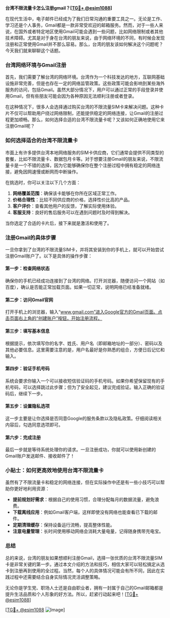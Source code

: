 **台湾不限流量卡怎么注册gmail？[[TG💪+ @esim1088](https://t.me/s/esim1088)]**

在现代生活中，电子邮件已经成为了我们日常沟通的重要工具之一。无论是工作、学习还是个人事务，Gmail都是一款非常受欢迎的邮箱服务。然而，对于一些人来说，在国外或者特定地区使用Gmail可能会遇到一些问题，比如网络限制或者其他技术障碍。尤其是对于身在台湾的朋友来说，由于网络环境的不同，有时候会发现注册和正常使用Gmail并不那么容易。那么，台湾的朋友该如何解决这个问题呢？今天我们就来聊聊这个话题。

### 台湾网络环境与Gmail注册

首先，我们需要了解台湾的网络环境。台湾作为一个科技发达的地方，互联网基础设施非常完善，但是也存在一定的网络监管政策。这些政策可能会影响到某些海外服务的访问，包括Gmail。虽然大部分情况下，用户可以通过正常的手段登录并使用Gmail，但有些朋友可能会因为各种原因无法顺利注册或者登录。

在这种情况下，很多人会选择通过购买台湾的不限流量SIM卡来解决问题。这种卡片不仅可以帮助用户绕过网络限制，还能提供稳定的网络连接，让Gmail的注册过程更加顺畅。那么，如何选择合适的台湾不限流量卡呢？又该如何正确地使用它来注册Gmail呢？

### 如何选择适合的台湾不限流量卡

市面上有许多提供台湾本地网络服务的SIM卡供应商，它们通常会提供不同类型的套餐，比如不限流量卡、数据包月卡等。对于想要注册Gmail的朋友来说，不限流量卡是一个不错的选择，因为它能够确保你在整个注册过程中拥有稳定的网络连接，避免因网速慢或断网而中断操作。

在挑选时，你可以关注以下几个方面：

1. **网络覆盖范围**：确保该卡能够在你所在区域正常工作。
2. **价格合理性**：比较不同供应商的价格，选择性价比高的产品。
3. **客户评价**：查看其他用户的反馈，了解实际使用体验。
4. **客服支持**：良好的售后服务可以在遇到问题时及时得到解决。

当你选定了合适的卡片后，接下来就是激活和使用了。

### 注册Gmail的具体步骤

一旦你拿到了台湾的不限流量SIM卡，并将其安装到你的手机上，就可以开始尝试注册Gmail账户了。以下是具体的操作步骤：

#### 第一步：检查网络状态
确保你的手机已经成功连接到了台湾的网络。打开浏览器，随便访问一个网站（如百度），确认是否能正常加载页面。如果一切正常，说明网络已经准备就绪。

#### 第二步：访问Gmail官网
打开手机上的浏览器，输入“www.gmail.com”进入Google官方的Gmail页面。点击页面右上角的“创建账户”按钮，开始注册流程。

#### 第三步：填写基本信息
根据提示，依次填写你的名字、姓氏、用户名（即邮箱地址的一部分）、密码以及其他必要信息。这里需要注意的是，用户名最好是你熟悉的组合，方便日后记忆和输入。

#### 第四步：验证手机号码
系统会要求你输入一个可以接收短信验证码的手机号码。如果你希望保留现有的手机号码，可以选择跳过此步骤；但为了安全起见，建议完成验证。输入正确的验证码后，继续下一步。

#### 第五步：设置隐私选项
这一步主要是让你选择是否同意Google的服务条款以及隐私政策。仔细阅读相关内容后，勾选同意选项即可。

#### 第六步：完成注册
最后一步就是等待系统处理你的请求。一旦注册成功，你就可以使用新创建的Gmail账户发送邮件、接收邮件了！

### 小贴士：如何更高效地使用台湾不限流量卡

虽然有了不限流量卡和稳定的网络连接，但在实际操作中还是有一些小技巧可以帮助你更好地利用资源：

- **提前规划好需求**：根据自己的使用习惯，合理分配每月的数据流量，避免浪费。
- **下载离线应用**：例如Gmail客户端，这样即使没有网络也能查看已下载的邮件。
- **定期清理缓存**：保持设备运行流畅，提高整体性能。
- **注意电量管理**：长时间使用移动网络会消耗大量电量，记得随身携带充电宝。

### 总结

总的来说，台湾的朋友如果想顺利注册Gmail，选择一张优质的台湾不限流量SIM卡是非常关键的第一步。通过本文介绍的方法和技巧，相信大家可以轻松搞定从选卡到注册再到使用的全过程。当然，每个人的具体情况可能会有所不同，因此在实践过程中还需要结合自身实际情况灵活调整策略。

无论你是学生党、职场人士还是自由职业者，拥有一封属于自己的Gmail邮箱都是提升生活品质和个人形象的好方法。所以，赶紧行动起来吧！[[TG💪+ @esim1088](https://t.me/s/esim1088)]

[[TG💪+ @esim1088](https://t.me/s/esim1088) ![Image](https://i.postimg.cc/4NQfJmqS/Snipaste-2025-05-13-00-14-12.png)]